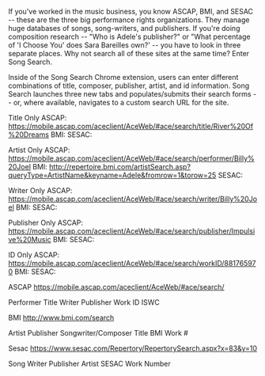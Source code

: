 If you've worked in the music business, you know ASCAP, BMI, and SESAC -- these are the three big performance rights organizations.  They manage huge databases of songs, song-writers, and publishers.  If you're doing composition research -- "Who is Adele's publisher?" or "What percentage of 'I Choose You' does Sara Bareilles own?' -- you have to look in three separate places.  Why not search all of these sites at the same time?  Enter Song Search.

Inside of the Song Search Chrome extension, users can enter different combinations of title, composer, publisher, artist, and id information. Song Search launches three new tabs and populates/submits their search forms -- or, where available, navigates to a custom search URL for the site.

Title Only
ASCAP: https://mobile.ascap.com/aceclient/AceWeb/#ace/search/title/River%20Of%20Dreams
BMI:
SESAC:

Artist Only
ASCAP: https://mobile.ascap.com/aceclient/AceWeb/#ace/search/performer/Billy%20Joel
BMI:
http://repertoire.bmi.com/artistSearch.asp?queryType=ArtistName&keyname=Adele&fromrow=1&torow=25
SESAC:

Writer Only
ASCAP: https://mobile.ascap.com/aceclient/AceWeb/#ace/search/writer/Billy%20Joel
BMI:
SESAC:

Publisher Only
ASCAP: https://mobile.ascap.com/aceclient/AceWeb/#ace/search/publisher/Impulsive%20Music
BMI:
SESAC:

ID Only
ASCAP: https://mobile.ascap.com/aceclient/AceWeb/#ace/search/workID/881765970
BMI:
SESAC:















ASCAP
https://mobile.ascap.com/aceclient/AceWeb/#ace/search/

Performer
Title
Writer
Publisher
Work ID
ISWC

BMI
http://www.bmi.com/search

Artist
Publisher
Songwriter/Composer
Title
BMI Work #

Sesac
https://www.sesac.com/Repertory/RepertorySearch.aspx?x=83&y=10

<!-- document.querySelector('form[action="SongSearch.aspx"]').submit() -->

Song
Writer
Publisher
Artist
SESAC Work Number
